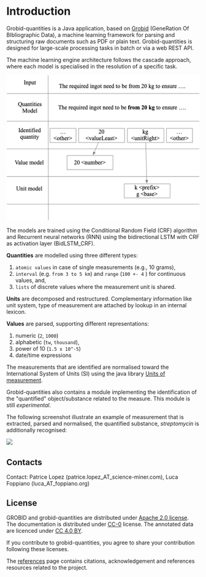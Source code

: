 # Introduction

Grobid-quantities is a Java application, based on [Grobid](http://github.com/kermitt2/grobid) (GeneRation Of
BIbliographic Data), a machine learning framework for parsing and structuring raw documents such as PDF or plain text.
Grobid-quantities is designed for large-scale processing tasks in batch or via a web REST API.

The machine learning engine architecture follows the cascade approach, where each model is specialised in the resolution of a specific task.

![](img/cascade-schema.png)

The models are trained using the Conditional Random Field (CRF) algorithm and Recurrent neural networks (RNN) using the bidirectional LSTM with CRF as activation layer (BidLSTM_CRF).

**Quantities** are modelled using three different types:

1. `atomic values` in case of single measurements (e.g., 10 grams),
2. `interval` (e.g. `from 3 to 5 km`) and `range` (`100 +- 4` ) for continuous values, and,
3. `lists` of discrete values where the measurement unit is shared.

**Units** are decomposed and restructured. Complementary information like unit system, type of measurement are attached by lookup in an internal lexicon.

**Values** are parsed, supporting different representations:
1. numeric (`2`, `1000`)
1. alphabetic (`tw`, `thousand`),
1. power of 10 (`1.5 x 10^-5`)
1. date/time expressions

The measurements that are identified are normalised toward the International System of Units (SI) using the java library [Units of measurement](http://unitsofmeasurement.github.io/).

Grobid-quantities also contains a module implementing the identification of the "quantified" object/substance related to the measure. This module is still *experimental*.

The following screenshot illustrate an example of measurement that is extracted, parsed and normalised, the quantified substance, *streptomycin* is additionally recognised:

![](img/Screenshot6.png)

## Contacts

Contact: Patrice Lopez (patrice.lopez_AT_science-miner.com), Luca Foppiano (luca_AT_foppiano.org)

## License

GROBID and grobid-quantities are distributed under [Apache 2.0 license](http://www.apache.org/licenses/LICENSE-2.0). The documentation is distributed under [CC-0](https://creativecommons.org/publicdomain/zero/1.0/) license. The annotated data are licenced under [CC 4.0 BY](https://creativecommons.org/licenses/by/4.0/).

If you contribute to grobid-quantities, you agree to share your contribution following these licenses.

The [references](references.md) page contains citations, acknowledgement and references resources related to the project.
